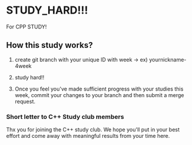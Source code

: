 # STUDY_HARD!!!

For CPP STUDY!

## How this study works?

1. create git branch with your unique ID with week
    -> ex) yournickname-4week

2. study hard!!

3. Once you feel you've made sufficient progress with your studies this week, commit your changes to your branch and then submit a merge request.


### Short letter to C++ Study club members

Thx you for joining the C++ study club. We hope you'll put in your best effort and come away with meaningful results from your time here.